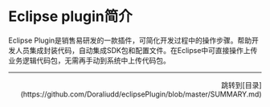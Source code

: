 # Eclipse plugin简介

Eclipse Plugin是销售易研发的一款插件，可简化开发过程中的操作步骤。帮助开发人员集成封装代码，自动集成SDK包和配置文件。在Eclipse中可直接操作上传业务逻辑代码包，无需再手动到系统中上传代码包。

---
<div align="right">跳转到[目录](https://github.com/Doraliudd/eclipsePlugin/blob/master/SUMMARY.md)</div>





